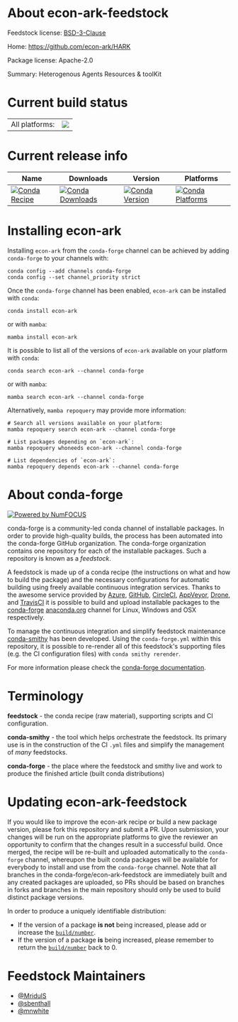 About econ-ark-feedstock
========================

Feedstock license: [BSD-3-Clause](https://github.com/conda-forge/econ-ark-feedstock/blob/main/LICENSE.txt)

Home: https://github.com/econ-ark/HARK

Package license: Apache-2.0

Summary: Heterogenous Agents Resources & toolKit

Current build status
====================


<table><tr><td>All platforms:</td>
    <td>
      <a href="https://dev.azure.com/conda-forge/feedstock-builds/_build/latest?definitionId=6705&branchName=main">
        <img src="https://dev.azure.com/conda-forge/feedstock-builds/_apis/build/status/econ-ark-feedstock?branchName=main">
      </a>
    </td>
  </tr>
</table>

Current release info
====================

| Name | Downloads | Version | Platforms |
| --- | --- | --- | --- |
| [![Conda Recipe](https://img.shields.io/badge/recipe-econ--ark-green.svg)](https://anaconda.org/conda-forge/econ-ark) | [![Conda Downloads](https://img.shields.io/conda/dn/conda-forge/econ-ark.svg)](https://anaconda.org/conda-forge/econ-ark) | [![Conda Version](https://img.shields.io/conda/vn/conda-forge/econ-ark.svg)](https://anaconda.org/conda-forge/econ-ark) | [![Conda Platforms](https://img.shields.io/conda/pn/conda-forge/econ-ark.svg)](https://anaconda.org/conda-forge/econ-ark) |

Installing econ-ark
===================

Installing `econ-ark` from the `conda-forge` channel can be achieved by adding `conda-forge` to your channels with:

```
conda config --add channels conda-forge
conda config --set channel_priority strict
```

Once the `conda-forge` channel has been enabled, `econ-ark` can be installed with `conda`:

```
conda install econ-ark
```

or with `mamba`:

```
mamba install econ-ark
```

It is possible to list all of the versions of `econ-ark` available on your platform with `conda`:

```
conda search econ-ark --channel conda-forge
```

or with `mamba`:

```
mamba search econ-ark --channel conda-forge
```

Alternatively, `mamba repoquery` may provide more information:

```
# Search all versions available on your platform:
mamba repoquery search econ-ark --channel conda-forge

# List packages depending on `econ-ark`:
mamba repoquery whoneeds econ-ark --channel conda-forge

# List dependencies of `econ-ark`:
mamba repoquery depends econ-ark --channel conda-forge
```


About conda-forge
=================

[![Powered by
NumFOCUS](https://img.shields.io/badge/powered%20by-NumFOCUS-orange.svg?style=flat&colorA=E1523D&colorB=007D8A)](https://numfocus.org)

conda-forge is a community-led conda channel of installable packages.
In order to provide high-quality builds, the process has been automated into the
conda-forge GitHub organization. The conda-forge organization contains one repository
for each of the installable packages. Such a repository is known as a *feedstock*.

A feedstock is made up of a conda recipe (the instructions on what and how to build
the package) and the necessary configurations for automatic building using freely
available continuous integration services. Thanks to the awesome service provided by
[Azure](https://azure.microsoft.com/en-us/services/devops/), [GitHub](https://github.com/),
[CircleCI](https://circleci.com/), [AppVeyor](https://www.appveyor.com/),
[Drone](https://cloud.drone.io/welcome), and [TravisCI](https://travis-ci.com/)
it is possible to build and upload installable packages to the
[conda-forge](https://anaconda.org/conda-forge) [anaconda.org](https://anaconda.org/)
channel for Linux, Windows and OSX respectively.

To manage the continuous integration and simplify feedstock maintenance
[conda-smithy](https://github.com/conda-forge/conda-smithy) has been developed.
Using the ``conda-forge.yml`` within this repository, it is possible to re-render all of
this feedstock's supporting files (e.g. the CI configuration files) with ``conda smithy rerender``.

For more information please check the [conda-forge documentation](https://conda-forge.org/docs/).

Terminology
===========

**feedstock** - the conda recipe (raw material), supporting scripts and CI configuration.

**conda-smithy** - the tool which helps orchestrate the feedstock.
                   Its primary use is in the construction of the CI ``.yml`` files
                   and simplify the management of *many* feedstocks.

**conda-forge** - the place where the feedstock and smithy live and work to
                  produce the finished article (built conda distributions)


Updating econ-ark-feedstock
===========================

If you would like to improve the econ-ark recipe or build a new
package version, please fork this repository and submit a PR. Upon submission,
your changes will be run on the appropriate platforms to give the reviewer an
opportunity to confirm that the changes result in a successful build. Once
merged, the recipe will be re-built and uploaded automatically to the
`conda-forge` channel, whereupon the built conda packages will be available for
everybody to install and use from the `conda-forge` channel.
Note that all branches in the conda-forge/econ-ark-feedstock are
immediately built and any created packages are uploaded, so PRs should be based
on branches in forks and branches in the main repository should only be used to
build distinct package versions.

In order to produce a uniquely identifiable distribution:
 * If the version of a package **is not** being increased, please add or increase
   the [``build/number``](https://docs.conda.io/projects/conda-build/en/latest/resources/define-metadata.html#build-number-and-string).
 * If the version of a package **is** being increased, please remember to return
   the [``build/number``](https://docs.conda.io/projects/conda-build/en/latest/resources/define-metadata.html#build-number-and-string)
   back to 0.

Feedstock Maintainers
=====================

* [@MridulS](https://github.com/MridulS/)
* [@sbenthall](https://github.com/sbenthall/)
* [@mnwhite](https://github.com/mnwhite/)

